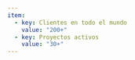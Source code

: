 ```yaml
---
item:
  - key: Clientes en todo el mundo
    value: "200+"
  - key: Proyectos activos
    value: "30+"
---
```


